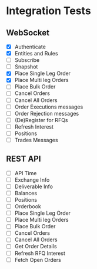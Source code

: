 # Integration Tests

## WebSocket

- [x] Authenticate
- [x] Entities and Rules
- [ ] Subscribe
- [ ] Snapshot
- [x] Place Single Leg Order
- [x] Place Multi leg Orders
- [ ] Place Bulk Order
- [ ] Cancel Orders
- [ ] Cancel All Orders
- [ ] Order Executions messages
- [ ] Order Rejection messages
- [ ] (De)Register for RFQs
- [ ] Refresh Interest
- [ ] Positions
- [ ] Trades Messages

## REST API

- [ ] API Time
- [ ] Exchange Info
- [ ] Deliverable Info
- [ ] Balances
- [ ] Positions
- [ ] Orderbook
- [ ] Place Single Leg Order
- [ ] Place Multi leg Orders
- [ ] Place Bulk Order
- [ ] Cancel Orders
- [ ] Cancel All Orders
- [ ] Get Order Details
- [ ] Refresh RFQ Interest
- [ ] Fetch Open Orders
